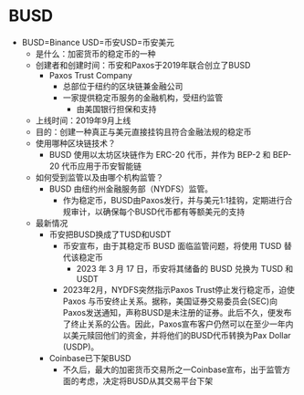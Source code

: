 # BUSD

* BUSD=Binance USD=币安USD=币安美元 
  * 是什么：加密货币的稳定币的一种 
  * 创建者和创建时间：币安和Paxos于2019年联合创立了BUSD 
    * Paxos Trust Company 
      * 总部位于纽约的区块链兼金融公司 
      * 一家提供稳定币服务的金融机构，受纽约监管 
        * 由美国银行担保和支持 
  * 上线时间：2019年9月上线 
  * 目的：创建一种真正与美元直接挂钩且符合金融法规的稳定币 
  * 使用哪种区块链技术？ 
    * BUSD 使用以太坊区块链作为 ERC-20 代币，并作为 BEP-2 和 BEP-20 代币应用于币安智能链 
  * 如何受到监管以及由哪个机构监管？ 
    * BUSD 由纽约州金融服务部（NYDFS）监管。 
      * 作为稳定币，BUSD由Paxos发行，并与美元1:1挂钩，定期进行合规审计，以确保每个BUSD代币都有等额美元的支持 
  * 最新情况 
    * 币安把BUSD换成了TUSD和USDT 
      * 币安宣布，由于其稳定币 BUSD 面临监管问题，将使用 TUSD 替代该稳定币 
        * 2023 年 3 月 17 日，币安将其储备的 BUSD 兑换为 TUSD 和 USDT 
      * 2023年2月，NYDFS突然指示Paxos Trust停止发行稳定币，迫使Paxos 与币安终止关系。据称，美国证券交易委员会(SEC)向Paxos发送通知，声称BUSD是未注册的证券。此后不久，便发布了终止关系的公告。因此，Paxos宣布客户仍然可以在至少一年内以美元赎回他们的资金，并将他们的BUSD代币转换为Pax Dollar (USDP)。 
    * Coinbase已下架BUSD 
      * 不久后，最大的加密货币交易所之一Coinbase宣布，出于监管方面的考虑，决定将BUSD从其交易平台下架 
